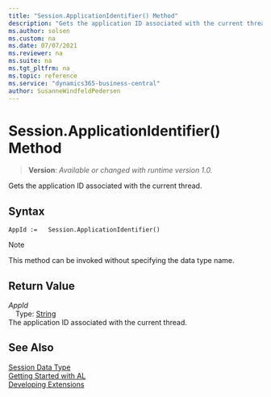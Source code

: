 ```yaml
---
title: "Session.ApplicationIdentifier() Method"
description: "Gets the application ID associated with the current thread."
ms.author: solsen
ms.custom: na
ms.date: 07/07/2021
ms.reviewer: na
ms.suite: na
ms.tgt_pltfrm: na
ms.topic: reference
ms.service: "dynamics365-business-central"
author: SusanneWindfeldPedersen
---
```

[//]: # (START>DO_NOT_EDIT)
[//]: # (IMPORTANT:Do not edit any of the content between here and the END>DO_NOT_EDIT.)
[//]: # (Any modifications should be made in the .xml files in the ModernDev repo.)
# Session.ApplicationIdentifier() Method
> **Version**: _Available or changed with runtime version 1.0._

Gets the application ID associated with the current thread.


## Syntax
```AL
AppId :=   Session.ApplicationIdentifier()
```
> [!NOTE]
> This method can be invoked without specifying the data type name.


## Return Value
*AppId*  
&emsp;Type: [String](../string/string-data-type.md)  
The application ID associated with the current thread.


[//]: # (IMPORTANT: END>DO_NOT_EDIT)
## See Also
[Session Data Type](session-data-type.md)  
[Getting Started with AL](../../devenv-get-started.md)  
[Developing Extensions](../../devenv-dev-overview.md)